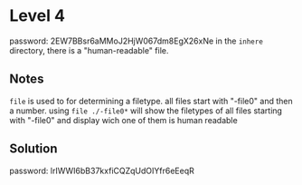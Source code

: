 # Level 4
password: 2EW7BBsr6aMMoJ2HjW067dm8EgX26xNe
in the `inhere` directory, there is a "human-readable" file.

## Notes
`file` is used to for determining a filetype.
all files start with "-file0" and then a number.
using `file ./-file0*` will show the filetypes of all files starting with "-file0" and display wich one of them is human readable

## Solution
password: lrIWWI6bB37kxfiCQZqUdOIYfr6eEeqR
